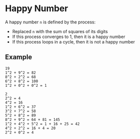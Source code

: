 # Happy Number

A happy number `n` is defined by the process:

* Replaced `n` with the sum of squares of its digits
* If this process converges to 1, then it is a happy number
* If this process loops in a cycle, then it is not a happy number

## Example
```
19
1^2 + 9^2 = 82
8^2 + 2^2 = 68
6^2 + 8^2 = 100
1^2 + 0^2 + 0^2 = 1

2
2^2 = 4
4^2 = 16
1^2 + 6^2 = 37
3^2 + 7^2 = 58
5^2 + 8^2 = 89
8^2 + 9^2 = 64 + 81 = 145
1^2 + 4^2 + 5^2 = 1 + 16 + 25 = 42
4^2 + 2^2 = 16 + 4 = 20
2^2 + 0^2 = 4
```


